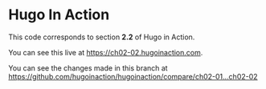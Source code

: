 Hugo In Action
===============

This code corresponds to section **2.2** of Hugo in Action.

You can see this live at https://ch02-02.hugoinaction.com.

You can see the changes made in this branch at https://github.com/hugoinaction/hugoinaction/compare/ch02-01...ch02-02

